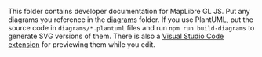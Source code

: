This folder contains developer documentation for MapLibre GL JS. Put any diagrams you reference in the [diagrams](./diagrams) folder. If you use PlantUML, put the source code in `diagrams/*.plantuml` files and run `npm run build-diagrams` to generate SVG versions of them. There is also a [Visual Studio Code extension](https://marketplace.visualstudio.com/items?itemName=jebbs.plantuml) for previewing them while you edit.
